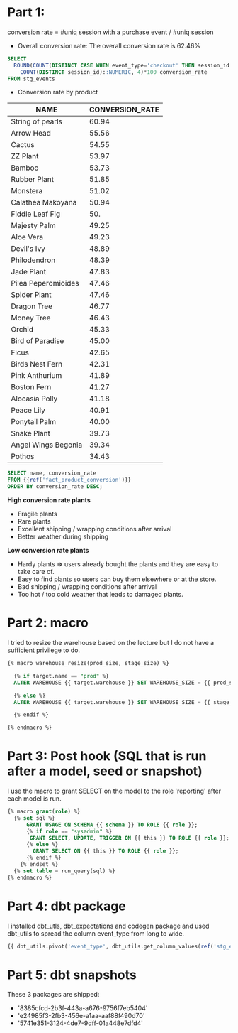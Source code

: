 # Part 1: 
conversion rate = #uniq session with a purchase event / #uniq session

* Overall conversion rate: The overall conversion rate is 62.46%

```sql
SELECT
  ROUND(COUNT(DISTINCT CASE WHEN event_type='checkout' THEN session_id END)/
    COUNT(DISTINCT session_id)::NUMERIC, 4)*100 conversion_rate
FROM stg_events
```
* Conversion rate by product

|NAME | CONVERSION_RATE|
|-----|----------------|
|String of pearls | 60.94|
|Arrow Head | 55.56|
|Cactus | 54.55|
|ZZ Plant | 53.97|
|Bamboo | 53.73|
|Rubber Plant | 51.85|
|Monstera | 51.02|
|Calathea Makoyana | 50.94|
|Fiddle Leaf Fig | 50.|
|Majesty Palm | 49.25|
|Aloe Vera | 49.23|
|Devil's Ivy | 48.89|
|Philodendron | 48.39|
|Jade Plant | 47.83|
|Pilea Peperomioides | 47.46|
|Spider Plant | 47.46|
|Dragon Tree | 46.77|
|Money Tree | 46.43|
|Orchid | 45.33|
|Bird of Paradise | 45.00|
|Ficus | 42.65|
|Birds Nest Fern | 42.31|
|Pink Anthurium | 41.89|
|Boston Fern | 41.27|
|Alocasia Polly | 41.18|
|Peace Lily | 40.91|
|Ponytail Palm | 40.00|
|Snake Plant | 39.73|
|Angel Wings Begonia | 39.34|
|Pothos | 34.43|


```sql
SELECT name, conversion_rate 
FROM {{ref('fact_product_conversion')}}
ORDER BY conversion_rate DESC;
```
**High conversion rate plants**
- Fragile plants
- Rare plants
- Excellent shipping / wrapping conditions after arrival
- Better weather during shipping

**Low conversion rate plants**
- Hardy plants => users already bought the plants and they are easy to take care of. 
- Easy to find plants so users can buy them elsewhere or at the store. 
- Bad shipping / wrapping conditions after arrival 
- Too hot / too cold weather that leads to damaged plants. 

# Part 2: macro

I tried to resize the warehouse based on the lecture but I do not have a sufficient privilege to do. 

```sql
{% macro warehouse_resize(prod_size, stage_size) %}

  {% if target.name == "prod" %}
  ALTER WAREHOUSE {{ target.warehouse }} SET WAREHOUSE_SIZE = {{ prod_size }};

  {% else %}
  ALTER WAREHOUSE {{ target.warehouse }} SET WAREHOUSE_SIZE = {{ stage_size }};

  {% endif %}

{% endmacro %}
```

# Part 3: Post hook (SQL that is run after a model, seed or snapshot)

I use the macro to grant SELECT on the model to the role 'reporting' after each model is run. 

```sql
{% macro grant(role) %}
  {% set sql %}
      GRANT USAGE ON SCHEMA {{ schema }} TO ROLE {{ role }};
      {% if role == "sysadmin" %}
       GRANT SELECT, UPDATE, TRIGGER ON {{ this }} TO ROLE {{ role }};
      {% else %} 
        GRANT SELECT ON {{ this }} TO ROLE {{ role }};
      {% endif %}
    {% endset %}
  {% set table = run_query(sql) %}
{% endmacro %}
```
# Part 4: dbt package

I installed dbt_utls, dbt_expectations and codegen package and used dbt_utils to spread the column event_type from long to wide.

```sql
{{ dbt_utils.pivot('event_type', dbt_utils.get_column_values(ref('stg_events'), 'event_type')) }}
```
 
# Part 5: dbt snapshots 

These 3 packages are shipped:

* '8385cfcd-2b3f-443a-a676-9756f7eb5404'
* 'e24985f3-2fb3-456e-a1aa-aaf88f490d70'
* '5741e351-3124-4de7-9dff-01a448e7dfd4'